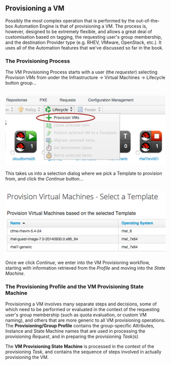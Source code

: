 ## Provisioning a VM

Possibly the most complex operation that is performed by the out-of-the-box Automation Engine is that of provisioning a VM. The process is, however, designed to be extremely flexible, and allows a great deal of customisation based on tagging, the requesting user's group membership, and the destination Provider type (e.g. RHEV, VMware, OpenStack, etc.). It uses all of the Automation features that we've discussed so far in the book.

### The Provisioning Process

The VM Provisioning Process starts with a user (the _requester_) selecting _Provision VMs_ from under the Infrastructure -> Virtual Machines -> Lifecycle button group...
<br> <br>

![screenshot](images/screenshot6.png)
<br>

This takes us into a selection dialog where we pick a Template to provision from, and click the _Continue_ button...
<br> <br>

![screenshot](images/screenshot7.png)

Once we click _Continue_, we enter into the VM Provisioning workflow, starting with information retrieved from the _Profile_ and moving into the _State Machine_.

### The Provisioning Profile and the VM Provisioning State Machine

Provisioning a VM involves many separate steps and decisions, some of which need to be performed or evaluated in the context of the requesting user's group membership (such as quota evaluation, or custom VM naming), and others that are more generic to all VM provisioning operations. The **Provisioning/Group Profile** contains the group-specific Attributes, Instance and State Machine names that are used in processing the provisioning _Request_, and in preparing the provisioning _Task(s)_.

The **VM Provisioning State Machine** is processed in the context of the provisioning _Task_, and contains the sequence of steps involved in actually provisioning the VM.
